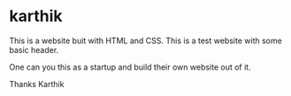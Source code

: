 # karthik

This is a website buit with HTML and CSS. This is a test website with some basic header. 

One can you this as a startup and build their own website out of it.

Thanks
Karthik
